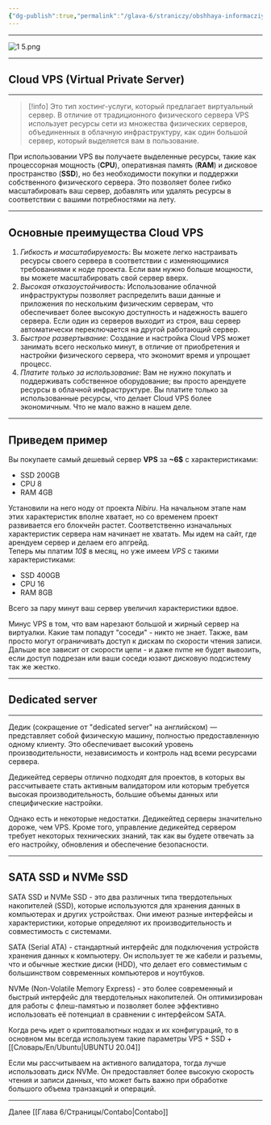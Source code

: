 ```yaml
---
{"dg-publish":true,"permalink":"/glava-6/straniczy/obshhaya-informacziya/"}
---
```



---

![1 5.png](/img/user/Images/1%205.png)

---

## Cloud VPS (Virtual Private Server)

---

> [!info]
> Это тип хостинг-услуги, который предлагает виртуальный сервер. В отличие от традиционного физического сервера VPS использует ресурсы сети из множества физических серверов, объединенных в облачную инфраструктуру, как один большой сервер, который выделяется вам в пользование.

При использовании VPS вы получаете выделенные ресурсы, такие как процессорная мощность (**CPU**), оперативная память (**RAM**) и дисковое пространство (**SSD**), но без необходимости покупки и поддержки собственного физического сервера. Это позволяет более гибко масштабировать ваш сервер, добавлять или удалять ресурсы в соответствии с вашими потребностями на лету.

---

## Основные преимущества Cloud VPS

1. _Гибкость и масштабируемость_: Вы можете легко настраивать ресурсы своего сервера в соответствии с изменяющимися требованиями к ноде проекта. Если вам нужно больше мощности, вы можете масштабировать свой сервер вверх.
2. _Высокая отказоустойчивость_: Использование облачной инфраструктуры позволяет распределить ваши данные и приложения по нескольким физическим серверам, что обеспечивает более высокую доступность и надежность вашего сервера. Если один из серверов выходит из строя, ваш сервер автоматически переключается на другой работающий сервер.
3. _Быстрое развертывание_: Создание и настройка Cloud VPS может занимать всего несколько минут, в отличие от приобретения и настройки физического сервера, что экономит время и упрощает процесс.
4. _Платите только за использование_: Вам не нужно покупать и поддерживать собственное оборудование; вы просто арендуете ресурсы в облачной инфраструктуре. Вы платите только за использованные ресурсы, что делает Cloud VPS более экономичным. Что не мало важно в нашем деле.

---

## Приведем пример

Вы покупаете самый дешевый сервер **VPS** за **~6$** с характеристиками:

* SSD 200GB
* CPU 8
* RAM 4GB

Установили на него ноду от проекта _Nibiru_. На начальном этапе нам этих характеристик вполне хватает, но со временем проект развивается его блокчейн растет. Соответственно изначальных характеристик сервера нам начинает не хватать. Мы идем на сайт, где арендуем сервер и делаем его апгрейд.  
Теперь мы платим _10$_ в месяц, но уже имеем _VPS_ с такими характеристиками:

* SSD 400GB
* CPU 16
* RAM 8GB

Всего за пару минут ваш сервер увеличил характеристики вдвое.

Минус VPS в том, что вам нарезают большой и жирный сервер на виртуалки. Какие там попадут "соседи" - никто не знает. Также, вам просто могут ограничивать доступ к дискам по скорости чтения записи. Дальше все зависит от скорости цепи - и даже nvme не будет вывозить, если доступ подрезан или ваши соседи юзают дисковую подсистему так же жестко.

---

## Dedicated server

---

Дедик (сокращение от "dedicated server" на английском) — представляет собой физическую машину, полностью предоставленную одному клиенту. Это обеспечивает высокий уровень производительности, независимость и контроль над всеми ресурсами сервера.

Дедикейтед серверы отлично подходят для проектов, в которых вы рассчитываете стать активным валидатором или которым требуется высокая производительность, большие объемы данных или специфические настройки.

Однако есть и некоторые недостатки. Дедикейтед серверы значительно дороже, чем VPS. Кроме того, управление дедикейтед сервером требует некоторых технических знаний, так как вы будете отвечать за его настройку, обновления и обеспечение безопасности.

---

## SATA SSD и NVMe SSD

SATA SSD и NVMe SSD - это два различных типа твердотельных накопителей (SSD), которые используются для хранения данных в компьютерах и других устройствах. Они имеют разные интерфейсы и характеристики, которые определяют их производительность и совместимость с системами.

SATA (Serial ATA) - стандартный интерфейс для подключения устройств хранения данных к компьютеру. Он использует те же кабели и разъемы, что и обычные жесткие диски (HDD), что делает его совместимым с большинством современных компьютеров и ноутбуков.

NVMe (Non-Volatile Memory Express) - это более современный и быстрый интерфейс для твердотельных накопителей. Он оптимизирован для работы с флеш-памятью и позволяет более эффективно использовать её потенциал в сравнении с интерфейсом SATA.

Когда речь идет о криптовалютных нодах и их конфигураций, то в основном мы всегда используем такие параметры VPS + SSD + [[Словарь/En/Ubuntu\|UBUNTU 20.04]]

Если мы рассчитываем на активного валидатора, тогда лучше использовать диск NVMe. Он предоставляет более высокую скорость чтения и записи данных, что может быть важно при обработке большого объема транзакций и операций.

---

Далее [[Глава 6/Страницы/Contabo\|Contabo]]